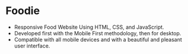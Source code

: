 # Foodie

- Responsive Food Website Using HTML, CSS, and JavaScript.
- Developed first with the Mobile First methodology, then for desktop.
- Compatible with all mobile devices and with a beautiful and pleasant user interface.
